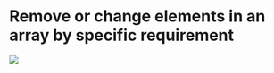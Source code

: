 # Remove or change elements in an array by specific requirement

![]([image/1.jpg](https://github.com/haolinma1/leetcode-note/blob/main/image/1.jpg)https://github.com/haolinma1/leetcode-note/blob/main/image/1.jpg)

